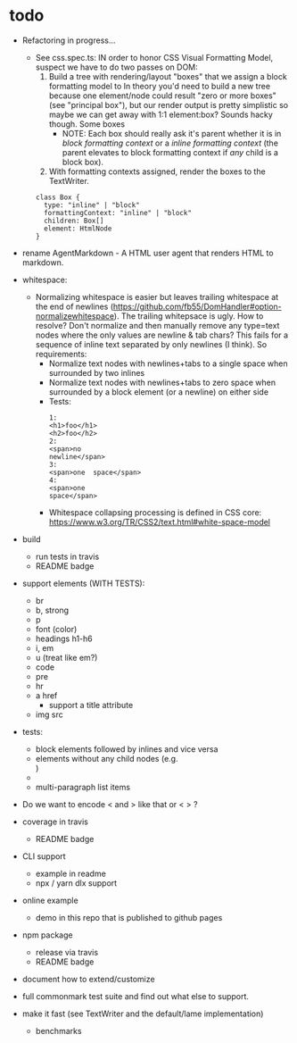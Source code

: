 # todo

- Refactoring in progress...
  - See css.spec.ts: IN order to honor CSS Visual Formatting Model, suspect we have to do two passes on DOM:
    1. Build a tree with rendering/layout "boxes" that we assign a block formatting model to
       In theory you'd need to build a new tree because one element/node could result "zero or more boxes" (see "principal box"), but our render output is pretty simplistic so maybe we can get away with 1:1 element:box? Sounds hacky though. Some boxes 
       - NOTE: Each box should really ask it's parent whether it is in *block formatting context* or a *inline formatting context* (the parent elevates to block formatting context if _any_ child is a block box).
    2. With formatting contexts assigned, render the boxes to the TextWriter.
    ```
    class Box {
      type: "inline" | "block"
      formattingContext: "inline" | "block"
      children: Box[]
      element: HtmlNode
    }
    ```

- rename AgentMarkdown - A HTML user agent that renders HTML to markdown.
- whitespace:
  - Normalizing whitespace is easier but leaves trailing whitespace at the end of newlines (https://github.com/fb55/DomHandler#option-normalizewhitespace).
    The trailing whitepsace is ugly.
    How to resolve? Don't normalize and then manually remove any type=text nodes where the only values are newline & tab chars?
    This fails for a sequence of inline text separated by only newlines (I think).
    So requirements:
    - Normalize text nodes with newlines+tabs to a single space when surrounded by two inlines
    - Normalize text nodes with newlines+tabs to zero space when surrounded by a block element (or a newline) on either side
    - Tests:
      ```
      1:
      <h1>foo</h1>
      <h2>foo</h2>
      2:
      <span>no
      newline</span>
      3:
      <span>one  space</span>
      4:
      <span>one
      space</span>
      ```
    - Whitespace collapsing processing is defined in CSS core: https://www.w3.org/TR/CSS2/text.html#white-space-model
- build
  - run tests in travis
  - README badge
- support elements (WITH TESTS):
  - br
  - b, strong
  - p
  - font (color)
  - headings h1-h6
  - i, em
  - u (treat like em?)
  - code
  - pre
  - hr
  - a href
    - support a title attribute
  - img src
- tests:
  - block elements followed by inlines and vice versa
  - elements without any child nodes (e.g. <div></div>)
  - <div><br></div>
  - multi-paragraph list items
- Do we want to encode &lt; and &gt; like that or \< \> ?
- coverage in travis
  - README badge
- CLI support
  - example in readme
  - npx / yarn dlx support
- online example
  - demo in this repo that is published to github pages
- npm package
  - release via travis
  - README badge
- document how to extend/customize
- full commonmark test suite and find out what else to support.
- make it fast (see TextWriter and the default/lame implementation)
  - benchmarks
